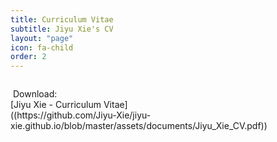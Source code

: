 ```yaml
---
title: Curriculum Vitae
subtitle: Jiyu Xie's CV
layout: "page"
icon: fa-child
order: 2
---
```

<p><span class="image right"><img src="{{ 'assets/images/fulls/Jiyu_Xie_CV_001.jpg' | relative_url }}" alt="" /></span>
<p><span class="image right"><img src="{{ 'assets/images/fulls/Jiyu_Xie_CV_002.jpg' | relative_url }}" alt="" /></span>
Download: <br/>
[Jiyu Xie - Curriculum Vitae]</br>
((https://github.com/Jiyu-Xie/jiyu-xie.github.io/blob/master/assets/documents/Jiyu_Xie_CV.pdf))